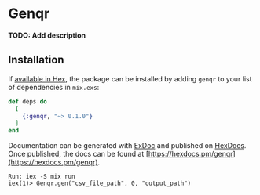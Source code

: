 # Genqr

**TODO: Add description**

## Installation

If [available in Hex](https://hex.pm/docs/publish), the package can be installed
by adding `genqr` to your list of dependencies in `mix.exs`:

```elixir
def deps do
  [
    {:genqr, "~> 0.1.0"}
  ]
end
```

Documentation can be generated with [ExDoc](https://github.com/elixir-lang/ex_doc)
and published on [HexDocs](https://hexdocs.pm). Once published, the docs can
be found at [https://hexdocs.pm/genqr](https://hexdocs.pm/genqr).

```
Run: iex -S mix run
iex(1)> Genqr.gen("csv_file_path", 0, "output_path")
```
